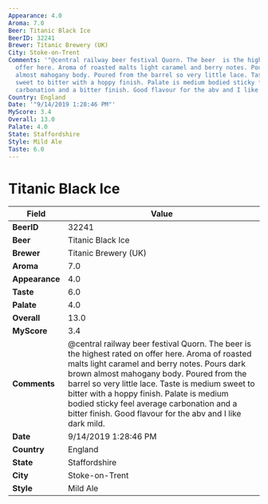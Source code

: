 ```yaml
---
Appearance: 4.0
Aroma: 7.0
Beer: Titanic Black Ice
BeerID: 32241
Brewer: Titanic Brewery (UK)
City: Stoke-on-Trent
Comments: '"@central railway beer festival Quorn. The beer  is the highest rated on
  offer here. Aroma of roasted malts light caramel and berry notes. Pours dark brown
  almost mahogany body. Poured from the barrel so very little lace. Taste is medium
  sweet to bitter with a hoppy finish. Palate is medium bodied sticky feel average
  carbonation and a bitter finish. Good flavour for the abv and I like dark mild."'
Country: England
Date: '"9/14/2019 1:28:46 PM"'
MyScore: 3.4
Overall: 13.0
Palate: 4.0
State: Staffordshire
Style: Mild Ale
Taste: 6.0
---
```


# Titanic Black Ice

| Field         | Value |
|---------------|-------|
| **BeerID** | 32241 |
| **Beer** | Titanic Black Ice |
| **Brewer** | Titanic Brewery (UK) |
| **Aroma** | 7.0 |
| **Appearance** | 4.0 |
| **Taste** | 6.0 |
| **Palate** | 4.0 |
| **Overall** | 13.0 |
| **MyScore** | 3.4 |
| **Comments** | @central railway beer festival Quorn. The beer  is the highest rated on offer here. Aroma of roasted malts light caramel and berry notes. Pours dark brown almost mahogany body. Poured from the barrel so very little lace. Taste is medium sweet to bitter with a hoppy finish. Palate is medium bodied sticky feel average carbonation and a bitter finish. Good flavour for the abv and I like dark mild. |
| **Date** | 9/14/2019 1:28:46 PM |
| **Country** | England |
| **State** | Staffordshire |
| **City** | Stoke-on-Trent |
| **Style** | Mild Ale |
